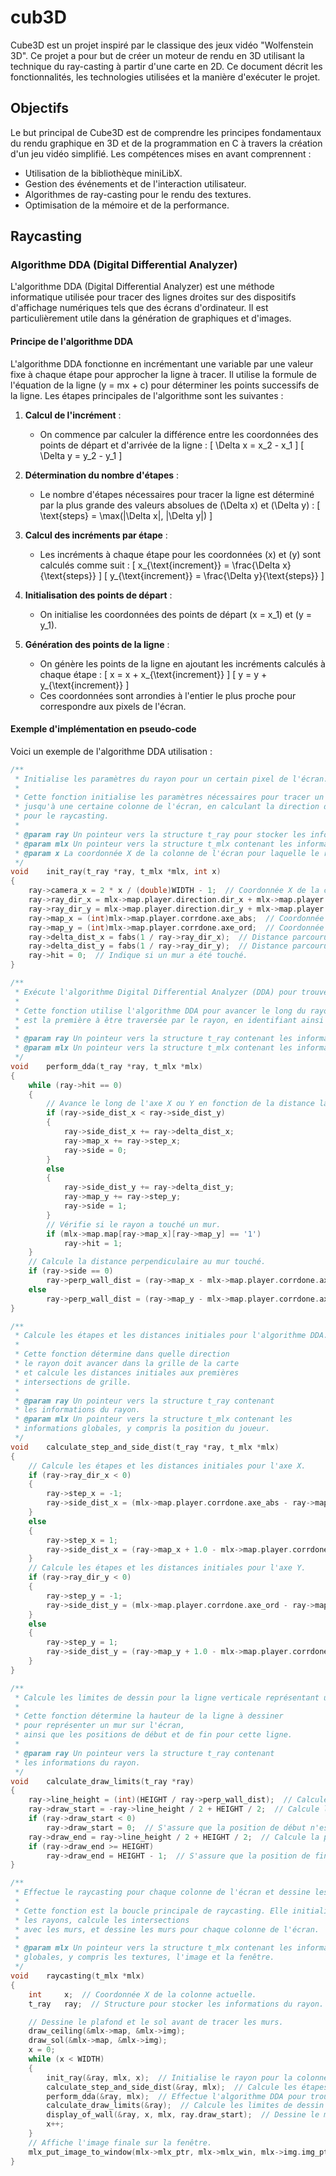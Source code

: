 # cub3D
Cube3D est un projet inspiré par le classique des jeux vidéo "Wolfenstein 3D". Ce projet a pour but de créer un moteur de rendu en 3D utilisant la technique du ray-casting à partir d'une carte en 2D. Ce document décrit les fonctionnalités, les technologies utilisées et la manière d'exécuter le projet.

## Objectifs
Le but principal de Cube3D est de comprendre les principes fondamentaux du rendu graphique en 3D et de la programmation en C 
à travers la création d'un jeu vidéo simplifié. Les compétences mises en avant comprennent :

- Utilisation de la bibliothèque miniLibX.
- Gestion des événements et de l'interaction utilisateur.
- Algorithmes de ray-casting pour le rendu des textures.
- Optimisation de la mémoire et de la performance.
## Raycasting
### Algorithme DDA (Digital Differential Analyzer)

L'algorithme DDA (Digital Differential Analyzer) est une méthode informatique utilisée pour tracer des lignes droites sur des dispositifs d'affichage numériques tels que des écrans d'ordinateur. Il est particulièrement utile dans la génération de graphiques et d'images.

#### Principe de l'algorithme DDA

L'algorithme DDA fonctionne en incrémentant une variable par une valeur fixe à chaque étape pour approcher la ligne à tracer. Il utilise la formule de l'équation de la ligne \(y = mx + c\) pour déterminer les points successifs de la ligne. Les étapes principales de l'algorithme sont les suivantes :

1. **Calcul de l'incrément** :
   - On commence par calculer la différence entre les coordonnées des points de départ et d'arrivée de la ligne : 
     \[
     \Delta x = x_2 - x_1
     \]
     \[
     \Delta y = y_2 - y_1
     \]

2. **Détermination du nombre d'étapes** :
   - Le nombre d'étapes nécessaires pour tracer la ligne est déterminé par la plus grande des valeurs absolues de \(\Delta x\) et \(\Delta y\) :
     \[
     \text{steps} = \max(|\Delta x|, |\Delta y|)
     \]

3. **Calcul des incréments par étape** :
   - Les incréments à chaque étape pour les coordonnées \(x\) et \(y\) sont calculés comme suit :
     \[
     x_{\text{increment}} = \frac{\Delta x}{\text{steps}}
     \]
     \[
     y_{\text{increment}} = \frac{\Delta y}{\text{steps}}
     \]

4. **Initialisation des points de départ** :
   - On initialise les coordonnées des points de départ \(x = x_1\) et \(y = y_1\).

5. **Génération des points de la ligne** :
   - On génère les points de la ligne en ajoutant les incréments calculés à chaque étape :
     \[
     x = x + x_{\text{increment}}
     \]
     \[
     y = y + y_{\text{increment}}
     \]
   - Ces coordonnées sont arrondies à l'entier le plus proche pour correspondre aux pixels de l'écran.

#### Exemple d'implémentation en pseudo-code

Voici un exemple de l'algorithme DDA utilisation :
```.c
/**
 * Initialise les paramètres du rayon pour un certain pixel de l'écran.
 *
 * Cette fonction initialise les paramètres nécessaires pour tracer un rayon depuis la position du joueur
 * jusqu'à une certaine colonne de l'écran, en calculant la direction du rayon et d'autres paramètres nécessaires
 * pour le raycasting.
 *
 * @param ray Un pointeur vers la structure t_ray pour stocker les informations du rayon.
 * @param mlx Un pointeur vers la structure t_mlx contenant les informations globales, y compris le joueur et la carte.
 * @param x La coordonnée X de la colonne de l'écran pour laquelle le rayon est initialisé.
 */
void	init_ray(t_ray *ray, t_mlx *mlx, int x)
{
	ray->camera_x = 2 * x / (double)WIDTH - 1;  // Coordonnée X de la caméra dans l'espace de la caméra.
	ray->ray_dir_x = mlx->map.player.direction.dir_x + mlx->map.player.camera.planex * ray->camera_x;
	ray->ray_dir_y = mlx->map.player.direction.dir_y + mlx->map.player.camera.planey * ray->camera_x;
	ray->map_x = (int)mlx->map.player.corrdone.axe_abs;  // Coordonnée X sur la carte.
	ray->map_y = (int)mlx->map.player.corrdone.axe_ord;  // Coordonnée Y sur la carte.
	ray->delta_dist_x = fabs(1 / ray->ray_dir_x);  // Distance parcourue dans le monde réel pour passer d'un côté X à l'autre.
	ray->delta_dist_y = fabs(1 / ray->ray_dir_y);  // Distance parcourue dans le monde réel pour passer d'un côté Y à l'autre.
	ray->hit = 0;  // Indique si un mur a été touché.
}

/**
 * Exécute l'algorithme Digital Differential Analyzer (DDA) pour trouver la première intersection de mur.
 *
 * Cette fonction utilise l'algorithme DDA pour avancer le long du rayon et déterminer quelle case de la carte
 * est la première à être traversée par le rayon, en identifiant ainsi la distance perpendiculaire au mur.
 *
 * @param ray Un pointeur vers la structure t_ray contenant les informations du rayon.
 * @param mlx Un pointeur vers la structure t_mlx contenant les informations globales, y compris la carte.
 */
void	perform_dda(t_ray *ray, t_mlx *mlx)
{
	while (ray->hit == 0)
	{
		// Avance le long de l'axe X ou Y en fonction de la distance la plus courte.
		if (ray->side_dist_x < ray->side_dist_y)
		{
			ray->side_dist_x += ray->delta_dist_x;
			ray->map_x += ray->step_x;
			ray->side = 0;
		}
		else
		{
			ray->side_dist_y += ray->delta_dist_y;
			ray->map_y += ray->step_y;
			ray->side = 1;
		}
		// Vérifie si le rayon a touché un mur.
		if (mlx->map.map[ray->map_x][ray->map_y] == '1')
			ray->hit = 1;
	}
	// Calcule la distance perpendiculaire au mur touché.
	if (ray->side == 0)
		ray->perp_wall_dist = (ray->map_x - mlx->map.player.corrdone.axe_abs + (1 - ray->step_x) / 2) / ray->ray_dir_x;
	else
		ray->perp_wall_dist = (ray->map_y - mlx->map.player.corrdone.axe_ord + (1 - ray->step_y) / 2) / ray->ray_dir_y;
}

/**
 * Calcule les étapes et les distances initiales pour l'algorithme DDA.
 *
 * Cette fonction détermine dans quelle direction
 * le rayon doit avancer dans la grille de la carte
 * et calcule les distances initiales aux premières
 * intersections de grille.
 *
 * @param ray Un pointeur vers la structure t_ray contenant
 * les informations du rayon.
 * @param mlx Un pointeur vers la structure t_mlx contenant les
 * informations globales, y compris la position du joueur.
 */
void	calculate_step_and_side_dist(t_ray *ray, t_mlx *mlx)
{
	// Calcule les étapes et les distances initiales pour l'axe X.
	if (ray->ray_dir_x < 0)
	{
		ray->step_x = -1;
		ray->side_dist_x = (mlx->map.player.corrdone.axe_abs - ray->map_x) * ray->delta_dist_x;
	}
	else
	{
		ray->step_x = 1;
		ray->side_dist_x = (ray->map_x + 1.0 - mlx->map.player.corrdone.axe_abs) * ray->delta_dist_x;
	}
	// Calcule les étapes et les distances initiales pour l'axe Y.
	if (ray->ray_dir_y < 0)
	{
		ray->step_y = -1;
		ray->side_dist_y = (mlx->map.player.corrdone.axe_ord - ray->map_y) * ray->delta_dist_y;
	}
	else
	{
		ray->step_y = 1;
		ray->side_dist_y = (ray->map_y + 1.0 - mlx->map.player.corrdone.axe_ord) * ray->delta_dist_y;
	}
}

/**
 * Calcule les limites de dessin pour la ligne verticale représentant un mur.
 *
 * Cette fonction détermine la hauteur de la ligne à dessiner
 * pour représenter un mur sur l'écran,
 * ainsi que les positions de début et de fin pour cette ligne.
 *
 * @param ray Un pointeur vers la structure t_ray contenant
 * les informations du rayon.
 */
void	calculate_draw_limits(t_ray *ray)
{
	ray->line_height = (int)(HEIGHT / ray->perp_wall_dist);  // Calcule la hauteur de la ligne en fonction de la distance au mur.
	ray->draw_start = -ray->line_height / 2 + HEIGHT / 2;  // Calcule la position de début du dessin.
	if (ray->draw_start < 0)
		ray->draw_start = 0;  // S'assure que la position de début n'est pas hors de l'écran.
	ray->draw_end = ray->line_height / 2 + HEIGHT / 2;  // Calcule la position de fin du dessin.
	if (ray->draw_end >= HEIGHT)
		ray->draw_end = HEIGHT - 1;  // S'assure que la position de fin n'est pas hors de l'écran.
}

/**
 * Effectue le raycasting pour chaque colonne de l'écran et dessine les murs.
 *
 * Cette fonction est la boucle principale de raycasting. Elle initialise
 * les rayons, calcule les intersections
 * avec les murs, et dessine les murs pour chaque colonne de l'écran.
 *
 * @param mlx Un pointeur vers la structure t_mlx contenant les informations
 * globales, y compris les textures, l'image et la fenêtre.
 */
void	raycasting(t_mlx *mlx)
{
	int		x;  // Coordonnée X de la colonne actuelle.
	t_ray	ray;  // Structure pour stocker les informations du rayon.

	// Dessine le plafond et le sol avant de tracer les murs.
	draw_ceiling(&mlx->map, &mlx->img);
	draw_sol(&mlx->map, &mlx->img);
	x = 0;
	while (x < WIDTH)
	{
		init_ray(&ray, mlx, x);  // Initialise le rayon pour la colonne actuelle.
		calculate_step_and_side_dist(&ray, mlx);  // Calcule les étapes et les distances initiales.
		perform_dda(&ray, mlx);  // Effectue l'algorithme DDA pour trouver les intersections de mur.
		calculate_draw_limits(&ray);  // Calcule les limites de dessin pour le mur.
		display_of_wall(&ray, x, mlx, ray.draw_start);  // Dessine le mur pour la colonne actuelle.
		x++;
	}
	// Affiche l'image finale sur la fenêtre.
	mlx_put_image_to_window(mlx->mlx_ptr, mlx->mlx_win, mlx->img.img_ptr, 0, 0);
}
```

